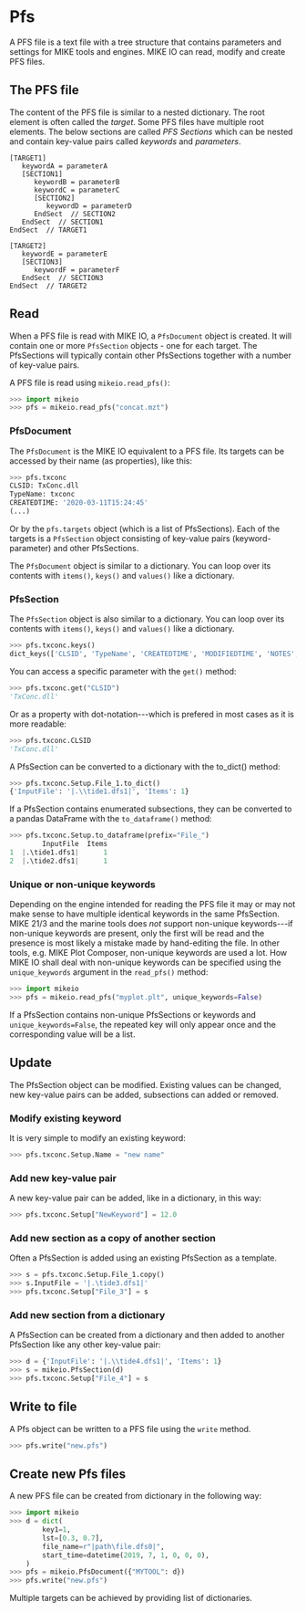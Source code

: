 # Pfs

A PFS file is a text file with a tree structure that contains parameters and settings for MIKE tools and engines. MIKE IO can read, modify and create PFS files. 

## The PFS file

The content of the PFS file is similar to a nested dictionary. The root element is often called the *target*. Some PFS files have multiple root elements. The below sections are called *PFS Sections* which can be nested and contain key-value pairs called *keywords* and *parameters*. 

```
[TARGET1]
   keywordA = parameterA
   [SECTION1]
      keywordB = parameterB
      keywordC = parameterC
      [SECTION2]
         keywordD = parameterD         
      EndSect  // SECTION2 
   EndSect  // SECTION1 
EndSect  // TARGET1

[TARGET2]
   keywordE = parameterE 
   [SECTION3]
      keywordF = parameterF
   EndSect  // SECTION3 
EndSect  // TARGET2
```

## Read

When a PFS file is read with MIKE IO, a `PfsDocument` object is created. It will contain one or more `PfsSection` objects - one for each target. The PfsSections will typically contain other PfsSections together with a number of key-value pairs. 

A PFS file is read using `mikeio.read_pfs()`:

```python
>>> import mikeio
>>> pfs = mikeio.read_pfs("concat.mzt")
```

### PfsDocument

The `PfsDocument` is the MIKE IO equivalent to a PFS file. Its targets can be accessed by their name (as properties), like this:  

```python
>>> pfs.txconc
CLSID: TxConc.dll
TypeName: txconc
CREATEDTIME: '2020-03-11T15:24:45'
(...)
```

Or by the `pfs.targets` object (which is a list of PfsSections). Each of the targets is a `PfsSection` object consisting of key-value pairs (keyword-parameter) and other PfsSections. 

The `PfsDocument` object is similar to a dictionary. You can loop over its contents with `items()`, `keys()` and `values()` like a dictionary. 


### PfsSection

The `PfsSection` object is also similar to a dictionary. You can loop over its contents with `items()`, `keys()` and `values()` like a dictionary. 

```python
>>> pfs.txconc.keys()
dict_keys(['CLSID', 'TypeName', 'CREATEDTIME', 'MODIFIEDTIME', 'NOTES', 'Setup'])
```

You can access a specific parameter with the `get()` method: 

```python
>>> pfs.txconc.get("CLSID")
'TxConc.dll'
```

Or as a property with dot-notation---which is prefered in most cases as it is more readable: 

```python
>>> pfs.txconc.CLSID
'TxConc.dll'
```

A PfsSection can be converted to a dictionary with the to_dict() method: 

```python
>>> pfs.txconc.Setup.File_1.to_dict()
{'InputFile': '|.\\tide1.dfs1|', 'Items': 1}
```

If a PfsSection contains enumerated subsections, they can be converted to a pandas DataFrame with the `to_dataframe()` method: 

```python
>>> pfs.txconc.Setup.to_dataframe(prefix="File_")
        InputFile  Items
1  |.\tide1.dfs1|      1
2  |.\tide2.dfs1|      1
```



### Unique or non-unique keywords

Depending on the engine intended for reading the PFS file it may or may not make sense to have multiple identical keywords in the same PfsSection. MIKE 21/3 and the marine tools does *not* support non-unique keywords---if non-unique keywords are present, only the first will be read and the presence is most likely a mistake made by hand-editing the file. In other tools, e.g. MIKE Plot Composer, non-unique keywords are used a lot. How MIKE IO shall deal with non-unique keywords can be specified using the `unique_keywords` argument in the `read_pfs()` method: 

```python
>>> import mikeio
>>> pfs = mikeio.read_pfs("myplot.plt", unique_keywords=False)
```

If a PfsSection contains non-unique PfsSections or keywords and `unique_keywords=False`, the repeated key will only appear once and the corresponding value will be a list. 


## Update

The PfsSection object can be modified. Existing values can be changed, new key-value pairs can be added, subsections can added or removed. 



### Modify existing keyword

It is very simple to modify an existing keyword: 

```python
>>> pfs.txconc.Setup.Name = "new name"
```


### Add new key-value pair

A new key-value pair can be added, like in a dictionary, in this way: 

```python
>>> pfs.txconc.Setup["NewKeyword"] = 12.0
```


### Add new section as a copy of another section

Often a PfsSection is added using an existing PfsSection as a template. 

```python
>>> s = pfs.txconc.Setup.File_1.copy()
>>> s.InputFile = '|.\tide3.dfs1|'
>>> pfs.txconc.Setup["File_3"] = s
```



### Add new section from a dictionary

A PfsSection can be created from a dictionary and then added to another PfsSection like any other key-value pair: 

```python
>>> d = {'InputFile': '|.\\tide4.dfs1|', 'Items': 1}
>>> s = mikeio.PfsSection(d)
>>> pfs.txconc.Setup["File_4"] = s
```



## Write to file

A Pfs object can be written to a PFS file using the `write` method. 

```python
>>> pfs.write("new.pfs")
```


## Create new Pfs files

A new PFS file can be created from dictionary in the following way: 

```python
>>> import mikeio
>>> d = dict(
        key1=1,
        lst=[0.3, 0.7],
        file_name=r"|path\file.dfs0|",
        start_time=datetime(2019, 7, 1, 0, 0, 0),        
    )
>>> pfs = mikeio.PfsDocument({"MYTOOL": d})
>>> pfs.write("new.pfs")
```

Multiple targets can be achieved by providing list of dictionaries. 



